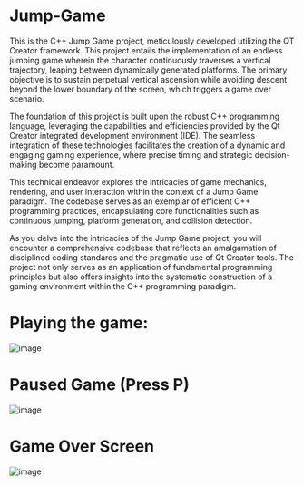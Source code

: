 # Jump-Game
This is the C++ Jump Game project, meticulously developed utilizing the QT Creator framework. This project entails the implementation of an endless jumping game wherein the character continuously traverses a vertical trajectory, leaping between dynamically generated platforms. The primary objective is to sustain perpetual vertical ascension while avoiding descent beyond the lower boundary of the screen, which triggers a game over scenario.

The foundation of this project is built upon the robust C++ programming language, leveraging the capabilities and efficiencies provided by the Qt Creator integrated development environment (IDE). The seamless integration of these technologies facilitates the creation of a dynamic and engaging gaming experience, where precise timing and strategic decision-making become paramount.

This technical endeavor explores the intricacies of game mechanics, rendering, and user interaction within the context of a Jump Game paradigm. The codebase serves as an exemplar of efficient C++ programming practices, encapsulating core functionalities such as continuous jumping, platform generation, and collision detection.

As you delve into the intricacies of the Jump Game project, you will encounter a comprehensive codebase that reflects an amalgamation of disciplined coding standards and the pragmatic use of Qt Creator tools. The project not only serves as an application of fundamental programming principles but also offers insights into the systematic construction of a gaming environment within the C++ programming paradigm.

# Playing the game:
![image](https://github.com/rodrigoguedes09/Jump-Game/assets/61996985/3ce1c1b9-aaf6-44f5-942b-bf50612eb34f)

# Paused Game (Press P)
![image](https://github.com/rodrigoguedes09/Jump-Game/assets/61996985/f6723e9c-f5a4-4735-8fef-048c9d1057ff)

# Game Over Screen
![image](https://github.com/rodrigoguedes09/Jump-Game/assets/61996985/d893b524-3e44-4977-8e61-37ad457e4a68)


